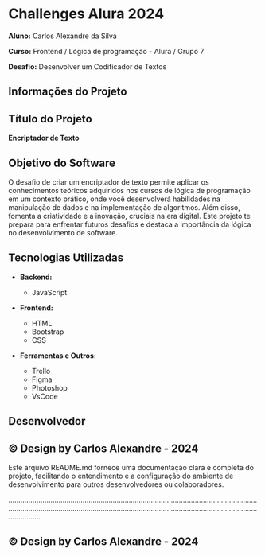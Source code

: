 # Challenges Alura 2024

**Aluno:** Carlos Alexandre da Silva  

**Curso:** Frontend / Lógica de programação - Alura / Grupo 7

**Desafio:** Desenvolver um Codificador de Textos 

## Informações do Projeto

## Título do Projeto

**Encriptador de Texto**
## Objetivo do Software

 O desafio de criar um encriptador de texto permite aplicar os conhecimentos teóricos adquiridos nos cursos de lógica de programação em um contexto prático, onde você desenvolverá habilidades na manipulação de dados e na implementação de algoritmos. Além disso, fomenta a criatividade e a inovação, cruciais na era digital. Este projeto te prepara para enfrentar futuros desafios e destaca a importância da lógica no desenvolvimento de software.


## Tecnologias Utilizadas

- **Backend:**
  - JavaScript

- **Frontend:**
  - HTML
  - Bootstrap
  - CSS

- **Ferramentas e Outros:**
  - Trello
  - Figma
  - Photoshop
  - VsCode

## Desenvolvedor

## © Design by Carlos Alexandre - 2024

Este arquivo README.md fornece uma documentação clara e completa do projeto, facilitando o entendimento e a configuração do ambiente de desenvolvimento para outros desenvolvedores ou colaboradores.


........................................................................................................................................................................................................................................................................

## © Design by Carlos Alexandre - 2024


